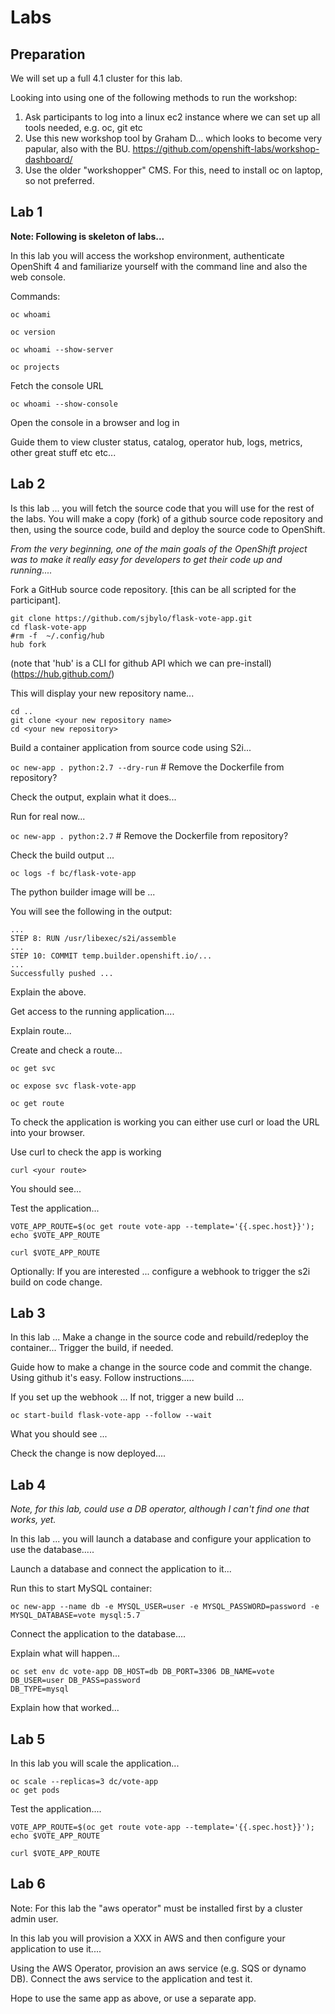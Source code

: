 # Labs

## Preparation 

We will set up a full 4.1 cluster for this lab. 

Looking into using one of the following methods to run the workshop:
1. Ask participants to log into a linux ec2 instance where we can set up all tools needed, e.g. oc, git etc
1. Use this new workshop tool by Graham D... which looks to become very papular, also with the BU.  https://github.com/openshift-labs/workshop-dashboard/
1. Use the older "workshopper" CMS.  For this, need to install oc on laptop, so not preferred. 

## Lab 1

**Note: Following is skeleton of labs...**

In this lab you will access the workshop environment, authenticate OpenShift 4 and familiarize yourself with the command line and also the web console. 

Commands: 

``oc whoami``

``oc version``

``oc whoami --show-server``

``oc projects``

Fetch the console URL

``oc whoami --show-console``

Open the console in a browser and log in

Guide them to view cluster status, catalog, operator hub, logs, metrics, other great stuff etc etc...

## Lab 2

Is this lab ... you will fetch the source code that you will use for the rest of the labs.  You will make a copy (fork) of a github source code repository and then, using the source code, build and deploy the source code to OpenShift. 

_From the very beginning, one of the main goals of the OpenShift project was to make it really easy for developers to get their code up and running...._

Fork a GitHub source code repository. [this can be all scripted for the participant]. 

```
git clone https://github.com/sjbylo/flask-vote-app.git
cd flask-vote-app
#rm -f  ~/.config/hub
hub fork
```
(note that 'hub' is a CLI for github API which we can pre-install) 
(https://hub.github.com/)

This will display your new repository name... 

```
cd ..
git clone <your new repository name>
cd <your new repository>
```

Build a container application from source code using S2i... 

``oc new-app . python:2.7 --dry-run`` # Remove the Dockerfile from repository?

Check the output, explain what it does... 

Run for real now...

``oc new-app . python:2.7``  # Remove the Dockerfile from repository?

Check the build output ...

``oc logs -f bc/flask-vote-app``

The python builder image will be ... 

You will see the following in the output:

```
...
STEP 8: RUN /usr/libexec/s2i/assemble
...
STEP 10: COMMIT temp.builder.openshift.io/...
...
Successfully pushed ...
```

Explain the above. 

Get access to the running application....

Explain route... 

Create and check a route...

```
oc get svc

oc expose svc flask-vote-app

oc get route
```

To check the application is working you can either use curl or load the URL into your browser.

Use curl to check the app is working

```
curl <your route>
```
You should see...

Test the application...

```
VOTE_APP_ROUTE=$(oc get route vote-app --template='{{.spec.host}}'); echo $VOTE_APP_ROUTE

curl $VOTE_APP_ROUTE 
```

Optionally: If you are interested ... configure a webhook to trigger the s2i build on code change. 

<get instructions fot this>

## Lab 3

In this lab ... Make a change in the source code and rebuild/redeploy the container... 
Trigger the build, if needed. 

Guide how to make a change in the source code and commit the change.  Using github it's easy.  Follow instructions..... 

If you set up the webhook ...
If not, trigger a new build ... 

```
oc start-build flask-vote-app --follow --wait
```

What you should see ... 

Check the change is now deployed.... 

## Lab 4

_Note, for this lab, could use a DB operator, although I can't find one that works, yet._

In this lab ... you will launch a database and configure your application to use the database..... 

Launch a database and connect the application to it...

Run this to start MySQL container:

```
oc new-app --name db -e MYSQL_USER=user -e MYSQL_PASSWORD=password -e MYSQL_DATABASE=vote mysql:5.7
```

Connect the application to the database....

Explain what will happen... 

```
oc set env dc vote-app DB_HOST=db DB_PORT=3306 DB_NAME=vote DB_USER=user DB_PASS=password
DB_TYPE=mysql
```

Explain how that worked... 

## Lab 5

In this lab you will scale the application... 

```
oc scale --replicas=3 dc/vote-app
oc get pods
```

Test the application.... 

```
VOTE_APP_ROUTE=$(oc get route vote-app --template='{{.spec.host}}'); echo $VOTE_APP_ROUTE

curl $VOTE_APP_ROUTE 
```


## Lab 6

Note: For this lab the "aws operator" must be installed first by a cluster admin user. 

In this lab you will provision a XXX in AWS and then configure your application to use it.... 

Using the AWS Operator, provision an aws service (e.g. SQS or dynamo DB).  Connect the aws service to the application and test it. 

Hope to use the same app as above, or use a separate app.



